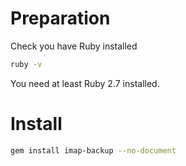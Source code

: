 # Preparation

Check you have Ruby installed

```sh
ruby -v
```

You need at least Ruby 2.7 installed.

# Install

```sh
gem install imap-backup --no-document
```
